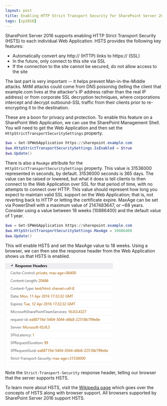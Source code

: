 ```yaml
---
layout: post
title: Enabling HTTP Strict Transport Security for SharePoint Server 2016
tags: [sp2016]
---
```


SharePoint Server 2016 supports enabling HTTP Strict Transport Security (HSTS) to each individual Web Application. HSTS provides the following key features:

* Automatically convert any http:// (HTTP) links to https:// (SSL)
* In the future, only connect to this site via SSL
* If the connection to the site cannot be secured, do not allow access to the site

The last part is very important -- it helps prevent Man-in-the-Middle attacks. MitM attacks could come from DNS poisoning (telling the client that example.com lives at the attacker's IP address rather than the real IP address) or from corporate SSL decryption techniques, where corporations intercept and decrypt outbound-SSL traffic from their clients prior to re-encrypting it to the destination.

These are a boon for privacy and protection. To enable this feature on a SharePoint Web Application, we can use the SharePoint Management Shell. You will need to get the Web Application and then set the `HttpStrictTransportSecuritySettings` property.

```powershell
$wa = Get-SPWebApplication https://sharepoint.example.com
$wa.HttpStrictTransportSecuritySettings.IsEnabled = $true
$wa.Update()
```

There is also a `MaxAge` attribute for the `HttpStrictTransportSecuritySettings` property. This value is 31536000 represented in seconds, by default. 31536000 seconds is 365 days. The value can be raised or lowered, but what it does is tell clients to then connect to the Web Application over SSL for that period of time, with no attempts to connect over HTTP. This value should represent how long you expect to maintain valid SSL support on the Web Application; that is, not reverting back to HTTP or letting the certificate expire. MaxAge can be set via PowerShell with a maximum value of 2147483647, or ~68 years. Consider using a value between 18 weeks (10886400) and the default value of 1 year.

```powershell
$wa = Get-SPWebApplication https://sharepoint.example.com
$wa.HttpStrictTransportSecuritySettings.MaxAge = 10886400
$wa.Update()
```

This will enable HSTS and set the MaxAge value to 18 weeks. Using a browser, we can then see the response header from the Web Application shows us that HSTS is enabled.

![HSTSEnabled](/assets/images/2016/04/HSTSEnabled.png)

Note the `Strict-Transport-Security` response header, telling our browser that the server supports HSTS.

To learn more about HSTS, visit the [Wikipedia page](https://en.wikipedia.org/wiki/HTTP_Strict_Transport_Security) which goes over the concepts of HSTS along with browser support. All browsers supported by SharePoint Server 2016 support HSTS.